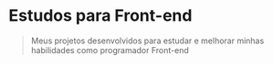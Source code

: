 # Estudos para Front-end

> Meus projetos desenvolvidos para estudar e melhorar minhas habilidades como programador Front-end
